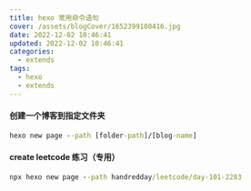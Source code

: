 ```yaml
---
title: hexo 常用命令语句
cover: /assets/blogCover/1652399180416.jpg
date: 2022-12-02 10:46:41
updated: 2022-12-02 10:46:41
categories:
  - extends
tags:
  - hexo
  - extends
---
```



#### 创建一个博客到指定文件夹

~~~cmd
hexo new page --path [folder-path]/[blog-name]
~~~

#### create leetcode 练习（专用）

~~~cmd
npx hexo new page --path handredday/leetcode/day-101-2283
~~~